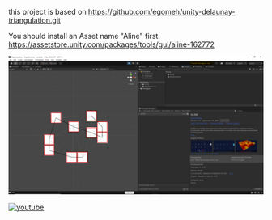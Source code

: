 this project is based on 
https://github.com/egomeh/unity-delaunay-triangulation.git


You should install an Asset name "Aline" first.
https://assetstore.unity.com/packages/tools/gui/aline-162772


![use this asset](https://raw.githubusercontent.com/OvertimeGuy/Procedural_Map_Generation_1/main/u%20should%20use%20this%20asset.PNG)

[![youtube](https://img.youtube.com/vi/zWKtxaN5kT0/0.jpg)](https://youtu.be/zWKtxaN5kT0)
